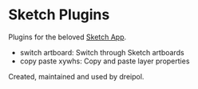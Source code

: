 Sketch Plugins
======

Plugins for the beloved [Sketch App](http://bohemiancoding.com/sketch/ " Sketch App"). 

+ switch artboard: Switch through Sketch artboards
+ copy paste xywhs: Copy and paste layer properties


Created, maintained and used by dreipol.




